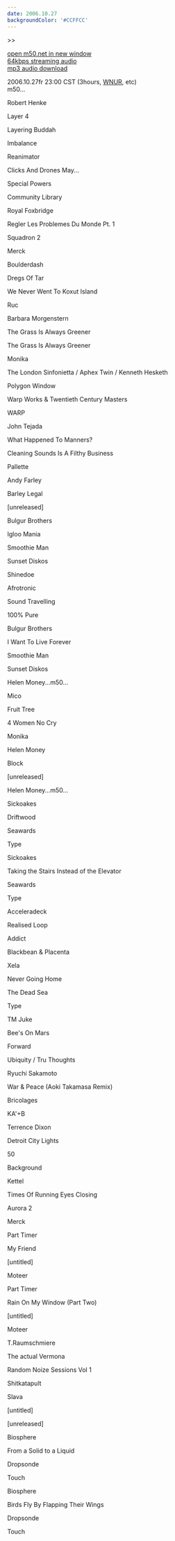```yaml
---
date: 2006.10.27
backgroundColor: '#CCFFCC'
---
```


\>>

[open m50.net in new window  
](http://m50.net/)[64kbps streaming audio](http://m50.net/streamed/2006.10.27\(64\).ra)  
[mp3 audio download](http://m50.net/streamed/2006.10.27\(64\).mp3)

2006.10.27fr 23:00 CST (3hours, [WNUR](http://www.wnur.org/), etc)  
m50...  

Robert Henke

Layer 4

Layering Buddah

Imbalance

Reanimator

Clicks And Drones May...

Special Powers

Community Library

Royal Foxbridge

Regler Les Problemes Du Monde Pt. 1

Squadron 2

Merck

Boulderdash

Dregs Of Tar

We Never Went To Koxut Island

Ruc

Barbara Morgenstern

The Grass Is Always Greener

The Grass Is Always Greener

Monika

The London Sinfonietta / Aphex Twin / Kenneth Hesketh

Polygon Window

Warp Works & Twentieth Century Masters

WARP

John Tejada

What Happened To Manners?

Cleaning Sounds Is A Filthy Business

Pallette

Andy Farley

Barley Legal

\[unreleased\]

Bulgur Brothers

Igloo Mania

Smoothie Man

Sunset Diskos

Shinedoe

Afrotronic

Sound Travelling

100% Pure

Bulgur Brothers

I Want To Live Forever

Smoothie Man

Sunset Diskos

Helen Money...m50...  

Mico

Fruit Tree

4 Women No Cry

Monika

Helen Money

Block

\[unreleased\]

Helen Money...m50...  

Sickoakes

Driftwood

Seawards

Type

Sickoakes

Taking the Stairs Instead of the Elevator

Seawards

Type

Acceleradeck

Realised Loop

Addict

Blackbean & Placenta

Xela

Never Going Home

The Dead Sea

Type

TM Juke

Bee's On Mars

Forward

Ubiquity / Tru Thoughts

Ryuchi Sakamoto

War & Peace (Aoki Takamasa Remix)

Bricolages

KA'+B

Terrence Dixon

Detroit City Lights

50

Background

Kettel

Times Of Running Eyes Closing

Aurora 2

Merck

Part Timer

My Friend

\[untitled\]

Moteer

Part Timer

Rain On My Window (Part Two)

\[untitled\]

Moteer

T.Raumschmiere

The actual Vermona

Random Noize Sessions Vol 1

Shitkatapult

Slava

\[untitled\]

\[unreleased\]

Biosphere

From a Solid to a Liquid

Dropsonde

Touch

Biosphere

Birds Fly By Flapping Their Wings

Dropsonde

Touch